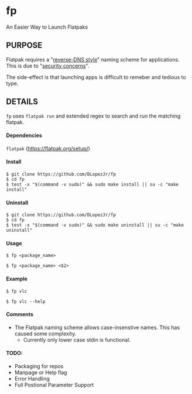 # fp

An Easier Way to Launch Flatpaks


## PURPOSE

Flatpak requires a "[reverse-DNS style](https://docs.flatpak.org/en/latest/conventions.html#application-ids)" naming scheme for applications. This is due to "[security concerns](https://github.com/flatpak/flatpak/issues/994)".

The side-effect is that launching apps is difficult to remeber and tedious to type.

## DETAILS

```fp``` uses ```flatpak run``` and extended regex to search and run the matching flatpak.

#### Dependencies
```flatpak``` (https://flatpak.org/setup/)

#### Install
```
$ git clone https://github.com/DLopezJr/fp
$ cd fp
$ test -x "$(command -v sudo)" && sudo make install || su -c "make install"
```
#### Uninstall
```
$ git clone https://github.com/DLopezJr/fp
$ cd fp
$ test -x "$(command -v sudo)" && sudo make uninstall || su -c "make uninstall"
```

#### Usage

```
$ fp <package_name>
```

```
$ fp <package_name> <$2>
```

#### Example
```
$ fp vlc
```

```
$ fp vlc --help 
```

#### Comments
- The Flatpak naming scheme allows case-insenstive names. This has caused some complexity. 
  - Currently only lower case stdin is functional.

#### TODO:
- Packaging for repos
- Manpage or Help flag
- Error Handling
- Full Postional Parameter Support
